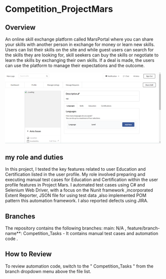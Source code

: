 # Competition_ProjectMars

## Overview
An online skill exchange platform called MarsPortal where you can share your skills with another person in exchange for money or learn new skills. Users can list their skills on the site and while guest users can search for the skills they are looking for, skill seekers can buy the skills or negotiate to learn the skills by exchanging their own skills. If a deal is made, the users can use the platform to manage their expectations and the outcome.

![Mars Portal ss](https://raw.githubusercontent.com/antususan/Competition_ProjectMars/085b9e03171b2600eefefaa8437587d93386e7fc/Picture%202.png)

## my role and duties
In this project, I tested the key features related to user Education and Certification listed in the user profile. My role involved preparing and executing manual test cases for Education and Certification within the user profile features in Project Mars. I automated test cases using C# and Selenium Web Driver, with a focus on the Nunit framework ,incorporated Extent Reporter, JSON file for using test data ,also implemented POM pattern this automation framework.
I also reported defects using JIRA.

## Branches
The repository contains the following branches: 
main: N/A , 
feature/branch-name**: Competition_Tasks - It contains manual test cases and automation code .

## How to Review
To review automation code, switch to the " Competition_Tasks " from the branch dropdown menu above the file list.
